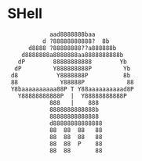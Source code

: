 # SHell


                aad8888888baa
              d ?88888888888?  8b
          d8888 ?88888888??a888888b
        d8888888a8888888aa8888888888b
       dP        88888888888        Yb
      dP         Y888888888P         Yb
     d8           Y8888888P          8b
     88            Y88888P            88
     Y8baaaaaaaaaa88P T Y88aaaaaaaaaad8P
       Y88888888888P  |  Y88888888888P
                888   |    888
                8888888888888b
                88888888888888
                d88888888888888
                88  88  88   88
                88  88  88   88
                88  88  P    88
                88  88       88
